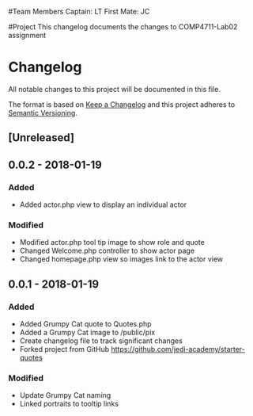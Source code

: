 #Team Members
Captain: LT
First Mate: JC

#Project
This changelog documents the changes to COMP4711-Lab02 assignment

# Changelog
All notable changes to this project will be documented in this file.

The format is based on [Keep a Changelog](http://keepachangelog.com/en/1.0.0/)
and this project adheres to [Semantic Versioning](http://semver.org/spec/v2.0.0.html).

## [Unreleased]

## 0.0.2 - 2018-01-19
### Added
- Added actor.php view to display an individual actor

### Modified
- Modified actor.php tool tip image to show role and quote
- Changed Welcome.php controller to show actor page
- Changed homepage.php view so images link to the actor view

## 0.0.1 - 2018-01-19
### Added
- Added Grumpy Cat quote to Quotes.php
- Added a Grumpy Cat image to /public/pix
- Create changelog file to track significant changes
- Forked project from GitHub https://github.com/jedi-academy/starter-quotes

### Modified
- Update Grumpy Cat naming
- Linked portraits to tooltip links
